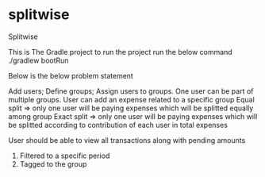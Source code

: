 # splitwise
Splitwise

This is The Gradle project to run the project run the below command
./gradlew bootRun

Below is the below problem statement

Add users; Define groups; Assign users to groups.
One user can be part of multiple groups.
User can add an expense related to a specific group
Equal split => only one user will be paying expenses which will be splitted equally among group
Exact split => only one user will be paying expenses which will be splitted according to contribution of each user in total expenses

User should be able to view all transactions along with pending amounts
1. Filtered to a specific period
2. Tagged to the group


